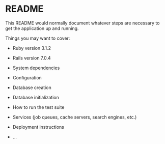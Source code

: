 # README

This README would normally document whatever steps are necessary to get the
application up and running.

Things you may want to cover:

* Ruby version
3.1.2
* Rails version
7.0.4
* System dependencies

* Configuration

* Database creation

* Database initialization

* How to run the test suite

* Services (job queues, cache servers, search engines, etc.)

* Deployment instructions

* ...
